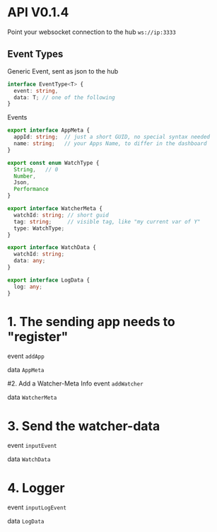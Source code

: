 # API V0.1.4

Point your websocket connection to the hub `ws://ip:3333`

## Event Types
Generic Event, sent as json to the hub
```ts
interface EventType<T> {
  event: string,
  data: T; // one of the following
}
```

Events
```ts
export interface AppMeta {
  appId: string;  // just a short GUID, no special syntax needed
  name: string;   // your Apps Name, to differ in the dashboard
}
```
```ts
export const enum WatchType {
  String,   // 0
  Number,
  Json,
  Performance
}

export interface WatcherMeta {
  watchId: string; // short guid
  tag: string;     // visible tag, like "my current var of Y"
  type: WatchType; 
}
```

```ts
export interface WatchData {
  watchId: string;
  data: any;
}
```

```ts
export interface LogData {
  log: any;
}
```

# 1. The sending app needs to "register"
event `addApp`

data `AppMeta`


#2. Add a Watcher-Meta Info
event `addWatcher`

data `WatcherMeta`


# 3. Send the watcher-data
event `inputEvent`

data `WatchData`

# 4.  Logger
event `inputLogEvent`

data `LogData`

